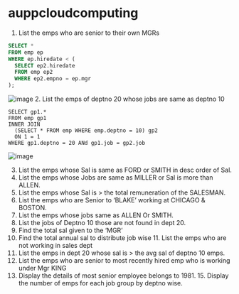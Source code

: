 # auppcloudcomputing
1. List the emps who are senior to their own MGRs
```sql
SELECT * 
FROM emp ep 
WHERE ep.hiredate < (
  SELECT ep2.hiredate
  FROM emp ep2
  WHERE ep2.empno = ep.mgr
);
```
![image](https://github.com/l3043Y/auppcloudcomputing/assets/20104217/8076f76d-2c3b-4543-bccc-d276f1faf76d)
2. List the emps of deptno 20 whose jobs are same as deptno 10
```
SELECT gp1.* 
FROM emp gp1
INNER JOIN
  (SELECT * FROM emp WHERE emp.deptno = 10) gp2
  ON 1 = 1
WHERE gp1.deptno = 20 ANd gp1.job = gp2.job
```
![image](https://github.com/l3043Y/auppcloudcomputing/assets/20104217/5cf52c05-518f-45fd-85a7-4b04cf942665)

3. List the emps whose Sal is same as FORD or SMITH in desc order of   Sal. 
4. List the emps whose Jobs are same as MILLER or Sal is more than   ALLEN. 
5. List the emps whose Sal is > the total remuneration of the   SALESMAN. 
6. List the emps who are Senior to ‘BLAKE’ working at CHICAGO &   BOSTON. 
7. List the emps whose jobs same as ALLEN Or SMITH. 
8. List the jobs of Deptno 10 those are not found in dept 20.
9. Find the total sal given to the ‘MGR’ 
10. Find the total annual sal to distribute job wise 11. List the emps who are not working in sales dept 
12. List the emps in dept 20 whose sal is > the avg sal of deptno 10   emps. 
13. List the emps who are senior to most recently hired emp who is   working under Mgr KING 
14. Display the details of most senior employee belongs to 1981. 15. Display the number of emps for each job group by deptno wise.


